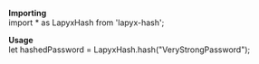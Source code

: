 **Importing**<br>
import * as LapyxHash from 'lapyx-hash';

**Usage**<br>
let hashedPassword = LapyxHash.hash("VeryStrongPassword");
